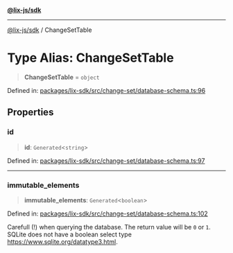 [**@lix-js/sdk**](../README.md)

***

[@lix-js/sdk](../README.md) / ChangeSetTable

# Type Alias: ChangeSetTable

> **ChangeSetTable** = `object`

Defined in: [packages/lix-sdk/src/change-set/database-schema.ts:96](https://github.com/opral/monorepo/blob/985ffce1eb6542fd7d2a659b02ab83cb2ccd8d57/packages/lix-sdk/src/change-set/database-schema.ts#L96)

## Properties

### id

> **id**: `Generated`\<`string`\>

Defined in: [packages/lix-sdk/src/change-set/database-schema.ts:97](https://github.com/opral/monorepo/blob/985ffce1eb6542fd7d2a659b02ab83cb2ccd8d57/packages/lix-sdk/src/change-set/database-schema.ts#L97)

***

### immutable\_elements

> **immutable\_elements**: `Generated`\<`boolean`\>

Defined in: [packages/lix-sdk/src/change-set/database-schema.ts:102](https://github.com/opral/monorepo/blob/985ffce1eb6542fd7d2a659b02ab83cb2ccd8d57/packages/lix-sdk/src/change-set/database-schema.ts#L102)

Carefull (!) when querying the database. The return value will be `0` or `1`.
SQLite does not have a boolean select type https://www.sqlite.org/datatype3.html.
